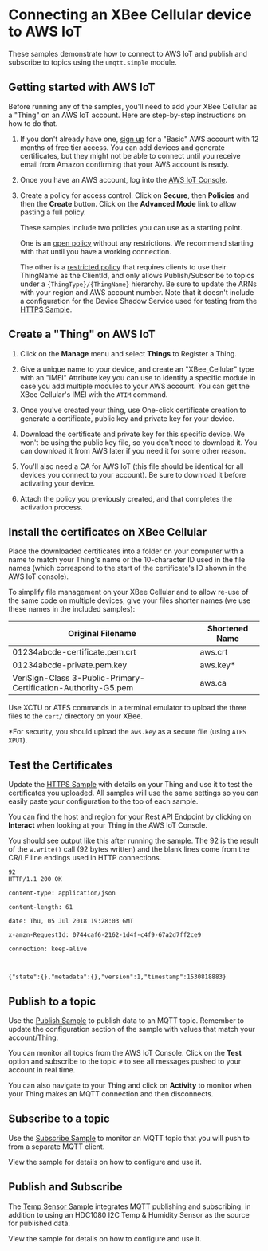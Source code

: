 Connecting an XBee Cellular device to AWS IoT
=============================================

These samples demonstrate how to connect to AWS IoT and publish and subscribe
to topics using the `umqtt.simple` module.


Getting started with AWS IoT
----------------------------

Before running any of the samples, you'll need to add your XBee Cellular as a
"Thing" on an AWS IoT account.  Here are step-by-step instructions on how to
do that.

1. If you don't already have one, [sign up] for a "Basic" AWS account with 12
   months of free tier access.  You can add devices and generate certificates,
   but they might not be able to connect until you receive email from Amazon
   confirming that your AWS account is ready.
   
2. Once you have an AWS account, log into the [AWS IoT Console].

3. Create a policy for access control.  Click on **Secure**, then **Policies**
   and then the **Create** button.  Click on the **Advanced Mode** link to
   allow pasting a full policy.

   These samples include two policies you can use as a starting point.

   One is an [open policy](./policy-open.json) without any restrictions.  We
   recommend starting with that until you have a working connection.
   
   The other is a [restricted policy](./policy-restricted.json) that requires
   clients to use their ThingName as the ClientId, and only allows
   Publish/Subscribe to topics under a `{ThingType}/{ThingName}` hierarchy.  Be
   sure to update the ARNs with your region and AWS account number.  Note that
   it doesn't include a configuration for the Device Shadow Service used for
   testing from the [HTTPS Sample](./aws-https.py).

[sign up]: https://portal.aws.amazon.com/billing/signup#/start
[AWS IoT Console]: https://console.aws.amazon.com/iot/home


Create a "Thing" on AWS IoT
---------------------------
1. Click on the **Manage** menu and select **Things** to Register a Thing.

2. Give a unique name to your device, and create an "XBee_Cellular" type
   with an "IMEI" Attribute key you can use to identify a specific module
   in case you add multiple modules to your AWS account.  You can get the
   XBee Cellular's IMEI with the `ATIM` command.

3. Once you've created your thing, use One-click certificate creation to
   generate a certificate, public key and private key for your device.

4. Download the certificate and private key for this specific device.  We
   won't be using the public key file, so you don't need to download it.
   You can download it from AWS later if you need it for some other reason.

5. You'll also need a CA for AWS IoT (this file should be identical for all
   devices you connect to your account).  Be sure to download it before
   activating your device.

6. Attach the policy you previously created, and that completes the activation
   process.


Install the certificates on XBee Cellular
-----------------------------------------
Place the downloaded certificates into a folder on your computer with a name
to match your Thing's name or the 10-character ID used in the file names (which
correspond to the start of the certificate's ID shown in the AWS IoT console).

To simplify file management on your XBee Cellular and to allow re-use of the
same code on multiple devices, give your files shorter names (we use these
names in the included samples):

| Original Filename                                        | Shortened Name |
|----------------------------------------------------------|----------------|
| 01234abcde-certificate.pem.crt                                 | aws.crt  |
| 01234abcde-private.pem.key                                     | aws.key* |
| VeriSign-Class 3-Public-Primary-Certification-Authority-G5.pem | aws.ca   |

Use XCTU or ATFS commands in a terminal emulator to upload the three files
to the `cert/` directory on your XBee.

*For security, you should upload the `aws.key` as a secure file (using
`ATFS XPUT`).


Test the Certificates
---------------------
Update the [HTTPS Sample](./aws-https.py) with details on your Thing and use
it to test the certificates you uploaded.  All samples will use the same
settings so you can easily paste your configuration to the top of each sample.

You can find the host and region for your Rest API Endpoint by clicking on
**Interact** when looking at your Thing in the AWS IoT Console.

You should see output like this after running the sample.  The 92 is the
result of the `w.write()` call (92 bytes written) and the blank lines come
from the CR/LF line endings used in HTTP connections.

```
92
HTTP/1.1 200 OK
 
content-type: application/json
 
content-length: 61
 
date: Thu, 05 Jul 2018 19:28:03 GMT
 
x-amzn-RequestId: 0744caf6-2162-1d4f-c4f9-67a2d7ff2ce9
 
connection: keep-alive
 
 
 
{"state":{},"metadata":{},"version":1,"timestamp":1530818883}
```


Publish to a topic
------------------
Use the [Publish Sample](./aws-publish.py) to publish data to an MQTT topic.
Remember to update the configuration section of the sample with values that
match your account/Thing.

You can monitor all topics from the AWS IoT Console.  Click on the **Test**
option and subscribe to the topic `#` to see all messages pushed to your
account in real time.

You can also navigate to your Thing and click on **Activity** to monitor when
your Thing makes an MQTT connection and then disconnects.


Subscribe to a topic
--------------------
Use the [Subscribe Sample](./aws-subscribe.py) to monitor an MQTT topic that
you will push to from a separate MQTT client.

View the sample for details on how to configure and use it.


Publish and Subscribe
---------------------
The [Temp Sensor Sample](./aws-tempsensor.py) integrates MQTT publishing and
subscribing, in addition to using an HDC1080 I2C Temp & Humidity Sensor as the
source for published data.

View the sample for details on how to configure and use it.
